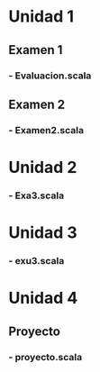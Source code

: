 # Unidad 1
## Examen 1
### - Evaluacion.scala
## Examen 2
### - Examen2.scala
# Unidad 2
### - Exa3.scala
# Unidad 3
### - exu3.scala
# Unidad 4
## Proyecto
### - proyecto.scala
